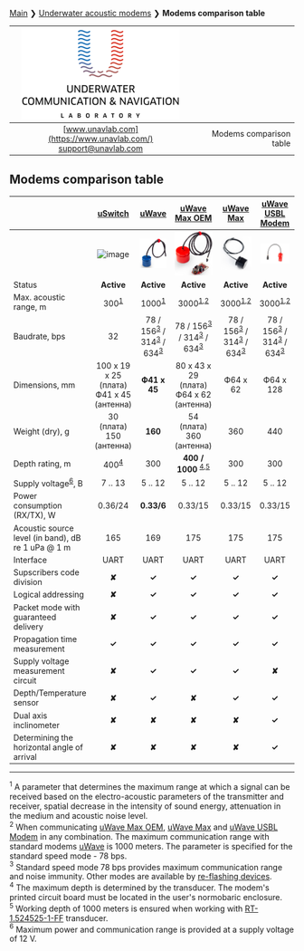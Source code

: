 [Main](/../../) ❯ [Underwater acoustic modems](/underwater_acoustic_modems_en) ❯ **Modems comparison table**

<div style="page-break-after: always;"></div>

| ![logo](/documentation/sm_logo.png) |  |
| :---: | ---: |
| [www.unavlab.com](https://www.unavlab.com/) <br/> [support@unavlab.com](mailto:support@unavlab.com) | Modems comparison table |

<div style="page-break-after: always;"></div>

## Modems comparison table

|  | [uSwitch](/documentation/EN/uSwitch/uSwitch_Specification_en.md) | [uWave](/documentation/EN/uWAVE/uWAVE_Specification_en.md) | [uWave Max OEM](/documentation/EN/uWAVE/uWAVE_Max_OEM_Specification_en.md) | [uWave Max](/documentation/EN/uWAVE/uWAVE_Max_Specification_en.md) | [uWave USBL Modem](/documentation/EN/uWAVE/uWAVE_USBL_Modem_Specification_en.md) | 
| :--- | :---: | :---: | :---: | :---: | :---: | 
|      | ![image](https://github.com/user-attachments/assets/7ec2e40f-854d-4fee-96d5-8fc714a8de52) | ![](/documentation/RT_1_332820_1.png) | ![](/documentation/utro_pcb_rt_1_524525_1_2.png) | ![](/documentation/def_modem_black.png) | ![](/documentation/zima_b.png) |
| Status | **Active** | **Active** | **Active** | **Active** | **Active** |
| Max. acoustic range, m | 300<sup>[1](#footnote1) | 1000<sup>[1](#footnote1)</sup> | 3000<sup>[1](#footnote1),[2](#footnote2)</sup> | 3000<sup>[1](#footnote1),[2](#footnote2)</sup> | 3000<sup>[1](#footnote1),[2](#footnote2)</sup> |
| Baudrate, bps | 32 | 78 / 156<sup>[3](#footnote3)</sup> / 314<sup>[3](#footnote3)</sup> / 634<sup>[3](#footnote3)</sup> | 78 / 156<sup>[3](#footnote3)</sup> / 314<sup>[3](#footnote3)</sup> / 634<sup>[3](#footnote3)</sup> | 78 / 156<sup>[3](#footnote3)</sup> / 314<sup>[3](#footnote3)</sup> / 634<sup>[3](#footnote3)</sup> | 78 / 156<sup>[3](#footnote3)</sup> / 314<sup>[3](#footnote3)</sup> / 634<sup>[3](#footnote3)</sup> |
| Dimensions, mm | 100 x 19 х 25 (плата) <br/> Ф41 x 45 (антенна)  | **Ф41 x 45** | 80 х 43 х 29 (плата) <br/> Ф64 x 62 (антенна) |  Ф64 x 62 | Ф64 х 128 |
| Weight (dry), g | 30 (плата) <br/> 150 (антенна) | **160** | 54 (плата) <br/> 360 (aнтенна) | 360 | 440 |
| Depth rating, m | 400<sup>[4](#footnote4)</sup> | 300 | **400 / 1000** <sup>[4](#footnote4),[5](#footnote5)</sup> | 300 | 300 |
| Supply voltage<sup>[6](#footnote6)</sup>, В |  7 .. 13 | 5 .. 12 | 5 .. 12 | 5 .. 12 | 5 .. 12 |
| Power consumption (RX/TX), W | 0.36/24 | **0.33/6** | 0.33/15 | 0.33/15 | 0.33/15 |
| Acoustic source level (in band), dB re 1 uPa @ 1 m | 165 | 169 | 175 | 175 | 175 |
| Interface | UART | UART | UART | UART | UART |
| Supscribers code division | **✘** | **✓** | **✓** | **✓** | **✓** |
| Logical addressing | **✘** | **✓** | **✓** | **✓** | **✓** |
| Packet mode with guaranteed delivery | **✘** | **✓** | **✓** | **✓** | **✓** |
| Propagation time measurement | **✓** | **✓** | **✓** | **✓** | **✓** |
| Supply voltage measurement circuit | **✘** | **✓** | **✓** | **✓** | **✘** |
| Depth/Temperature sensor | **✘** | **✓** | **✘** | **✓** | **✓** |
| Dual axis inclinometer | **✘** | **✘** | **✘** | **✘** | **✓** |
| Determining the horizontal angle of arrival | **✘** | **✘** | **✘** | **✘** | **✓** |

________________

<a name="footnote1"><sup>1</sup></a> A parameter that determines the maximum range at which a signal can be received based on the electro-acoustic parameters of the transmitter and receiver, spatial decrease in the intensity of sound energy, attenuation in the medium and acoustic noise level.  
<a name="footnote2"><sup>2</sup></a> When communicating [uWave Max OEM](uWAVE_Max_OEM_Specification_en.md), [uWave Max](uWAVE_Max_Specification_en.md) and [uWave USBL Modem](uWAVE_USBL_Modem_Specification_en.md) in any combination. The maximum communication range with standard modems [uWave](uWAVE_Specification_en.md) is 1000 meters. The parameter is specified for the standard speed mode - 78 bps.  
<a name="footnote3"><sup>3</sup></a> Standard speed mode 78 bps provides maximum communication range and noise immunity. Other modes are available by [re-flashing devices](uWAVE_FW_Updating_en.md).  
<a name="footnote4"><sup>4</sup></a> The maximum depth is determined by the transducer. The modem's printed circuit board must be located in the user's normobaric enclosure.  
<a name="footnote5"><sup>5</sup></a> Working depth of 1000 meters is ensured when working with [RT-1.524525-1-FF](/documentation/EN/Transducers/RT_1_524525_1_FF_Specification_en) transducer.   
<a name="footnote6"><sup>6</sup></a> Maximum power and communication range is provided at a supply voltage of 12 V.

<div style="page-break-after: always;"></div>
